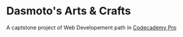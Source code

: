 # Dasmoto's Arts & Crafts

A captstone project of Web Developement path in [Codecademy Pro](https://www.codecademy.com/learn/paths/web-development)